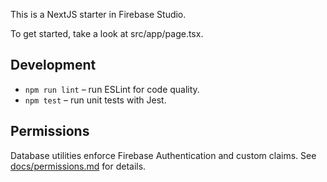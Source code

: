 
This is a NextJS starter in Firebase Studio.

To get started, take a look at src/app/page.tsx.

## Development

- `npm run lint` – run ESLint for code quality.
- `npm test` – run unit tests with Jest.

## Permissions

Database utilities enforce Firebase Authentication and custom claims. See [docs/permissions.md](docs/permissions.md) for details.
